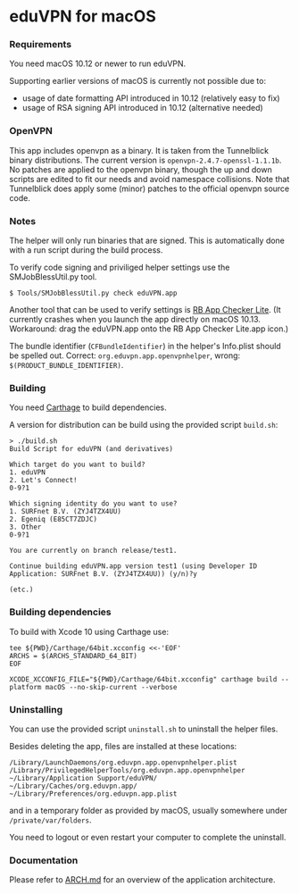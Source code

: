 # eduVPN for macOS

### Requirements

You need macOS 10.12 or newer to run eduVPN. 

Supporting earlier versions of macOS is currently not possible due to:

- usage of date formatting API introduced in 10.12 (relatively easy to fix)
- usage of RSA signing API introduced in 10.12 (alternative needed)

### OpenVPN

This app includes openvpn as a binary. It is taken from the Tunnelblick binary distributions. The current version is `openvpn-2.4.7-openssl-1.1.1b`. No patches are applied to the openvpn binary, though the up and down scripts are edited to fit our needs and avoid namespace collisions. Note that Tunnelblick does apply some (minor) patches to the official openvpn source code.

### Notes

The helper will only run binaries that are signed. This is automatically done with a run script during the build process.

To verify code signing and priviliged helper settings use the SMJobBlessUtil.py tool.

    $ Tools/SMJobBlessUtil.py check eduVPN.app

Another tool that can be used to verify settings is [RB App Checker Lite](https://itunes.apple.com/nl/app/rb-app-checker-lite/id519421117?l=en&mt=12). (It currently crashes when you launch the app directly on macOS 10.13. Workaround: drag the eduVPN.app onto the RB App Checker Lite.app icon.)

The bundle identifier (`CFBundleIdentifier`) in the helper's Info.plist should be spelled out. Correct: `org.eduvpn.app.openvpnhelper`, wrong: `$(PRODUCT_BUNDLE_IDENTIFIER)`.

### Building

You need [Carthage](https://github.com/Carthage/Carthage) to build dependencies.

A version for distribution can be build using the provided script `build.sh`:

    > ./build.sh 
    Build Script for eduVPN (and derivatives)

    Which target do you want to build?
    1. eduVPN
    2. Let's Connect!
    0-9?1

    Which signing identity do you want to use?
    1. SURFnet B.V. (ZYJ4TZX4UU)
    2. Egeniq (E85CT7ZDJC)
    3. Other
    0-9?1

    You are currently on branch release/test1.

    Continue building eduVPN.app version test1 (using Developer ID Application: SURFnet B.V. (ZYJ4TZX4UU)) (y/n)?y
    
    (etc.)


### Building dependencies

To build with Xcode 10 using Carthage use:

    tee ${PWD}/Carthage/64bit.xcconfig <<-'EOF'
    ARCHS = $(ARCHS_STANDARD_64_BIT)
    EOF

    XCODE_XCCONFIG_FILE="${PWD}/Carthage/64bit.xcconfig" carthage build --platform macOS --no-skip-current --verbose

### Uninstalling

You can use the provided script `uninstall.sh` to uninstall the helper files.

Besides deleting the app, files are installed at these locations:

    /Library/LaunchDaemons/org.eduvpn.app.openvpnhelper.plist
    /Library/PrivilegedHelperTools/org.eduvpn.app.openvpnhelper
    ~/Library/Application Support/eduVPN/
    ~/Library/Caches/org.eduvpn.app/
    ~/Library/Preferences/org.eduvpn.app.plist
    
and in a temporary folder as provided by macOS, usually somewhere under `/private/var/folders`.

You need to logout or even restart your computer to complete the uninstall.

### Documentation

Please refer to [ARCH.md](ARCH.md) for an overview of the application architecture.

